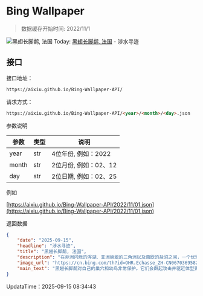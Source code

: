 # Bing Wallpaper

> 数据缓存开始时间: 2022/11/1

![黑翅长脚鹬, 法国](https://cn.bing.com/th?id=OHR.Echasse_ZH-CN0670369582_1920x1080.webp)
Today: [黑翅长脚鹬, 法国](https://cn.bing.com/th?id=OHR.Echasse_ZH-CN0670369582_1920x1080.webp) - 涉水寻迹

## 接口

接口地址：

```html
https://aixiu.github.io/Bing-Wallpaper-API/
```

请求方式：

```html
https://aixiu.github.io/Bing-Wallpaper-API/<year>/<month>/<day>.json
```

参数说明

| 参数 | 类型 | 说明 |
| - | - | - |
| year | str | 4位年份, 例如：2022 |
| month | str | 2位月份, 例如：02、12 |
| day | str | 2位日期, 例如：02、25 |

例如

[https://aixiu.github.io/Bing-Wallpaper-API/2022/11/01.json](https://aixiu.github.io/Bing-Wallpaper-API/2022/11/01.json)

返回数据

```json
{
    "date": "2025-09-15",
    "headline": "涉水寻迹",
    "title": "黑翅长脚鹬, 法国",
    "description": "在非洲闪烁的泻湖、亚洲蜿蜒的三角洲以及南欧的盐沼之间，一个优雅的身影悄然浮现，轻盈地徘徊于水天之间。黑翅长脚鹬以其修长纤细的红色双腿，在浅滩间悄然移动，举止间透着宁静的优雅。它们的存在有时会带来一种宁静的亲密感——两只鸟儿贴近漂浮，动作如同一场 delicate 的舞蹈，仿佛在分享一个只有湿地才能听到的秘密。它们以安静的精准度狩猎，轻轻地从水面拾取昆虫、幼虫和小型甲壳类动物。每一个动作都展现出对环境的微妙掌控，这种掌控力源于耐心与本能的结合。",
    "image_url": "https://cn.bing.com/th?id=OHR.Echasse_ZH-CN0670369582_1920x1080.webp",
    "main_text": "黑翅长脚鹬对自己的巢穴和幼鸟非常保护。它们会群起攻击并驱赶体型更大的鸟类。"
}
```

UpdataTime：2025-09-15 08:34:43
